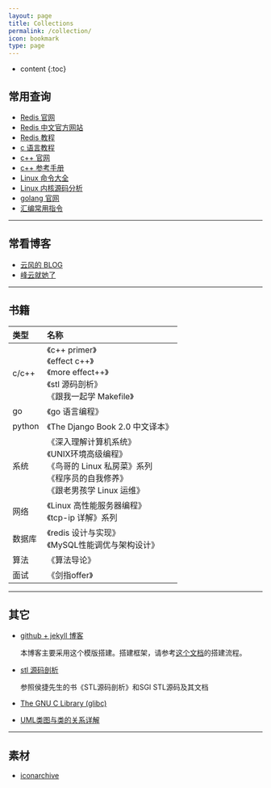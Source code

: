 ```yaml
---
layout: page
title: Collections
permalink: /collection/
icon: bookmark
type: page
---
```


* content
{:toc}

## 常用查询

* [Redis 官网](https://redis.io/)
* [Redis 中文官方网站](http://www.redis.cn/)
* [Redis 教程](https://www.runoob.com/redis/redis-tutorial.html)
* [c 语言教程](https://www.runoob.com/cprogramming/c-tutorial.html)
* [c++ 官网](http://www.cplusplus.com/)
* [c++ 参考手册](https://zh.cppreference.com/)
* [Linux 命令大全](https://www.runoob.com/linux/linux-command-manual.html)
* [Linux 内核源码分析](https://www.cnblogs.com/tolimit/default.html?page=1)
* [golang 官网](https://golang.google.cn/)
* [汇编常用指令](https://blog.csdn.net/qq_36982160/article/details/82950848)

---

## 常看博客

* [云风的 BLOG](https://blog.codingnow.com/)
* [峰云就她了](http://xiaorui.cc/)

---

## 书籍

| 类型   | 名称                                                                                                                                    |
| :----- | :-------------------------------------------------------------------------------------------------------------------------------------- |
| c/c++  | 《c++ primer》 <br/>《effect c++》 <br/>《more effect++》<br/>《stl 源码剖析》<br/>《跟我一起学 Makefile》                              |
| go     | 《go 语言编程》                                                                                                                         |
| python | 《The Django Book 2.0 中文译本》                                                                                                        |
| 系统   | 《深入理解计算机系统》<br/>《UNIX环境高级编程》<br/>《鸟哥的 Linux 私房菜》系列 <br/>《程序员的自我修养》<br/>《跟老男孩学 Linux 运维》 |
| 网络   | 《Linux 高性能服务器编程》     <br/> 《tcp-ip 详解》系列                                                                                |
| 数据库 | 《redis 设计与实现》<br/> 《MySQL性能调优与架构设计》                                                                                   |
| 算法   | 《算法导论》                                                                                                                            |
| 面试   | 《剑指offer》                                                                                                                           |

---

## 其它

* [github + jekyll 博客](https://github.com/Gaohaoyang/gaohaoyang.github.io)
  
  本博客主要采用这个模版搭建。搭建框架，请参考[这个文档](https://github.com/wonderseen/wonderseen.github.io)的搭建流程。

* [stl 源码剖析](https://www.kancloud.cn/digest/stl-sources/)
  
  参照侯捷先生的书《STL源码剖析》和SGI STL源码及其文档

* [The GNU C Library (glibc)](https://www.gnu.org/software/libc/)

* [UML类图与类的关系详解](http://www.uml.org.cn/oobject/201104212.asp)

---

## 素材

* [iconarchive](http://www.iconarchive.com/)

<!-- {% include comments.html %} -->
